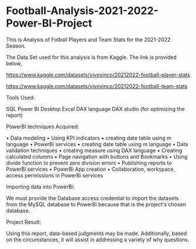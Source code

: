 # Football-Analysis-2021-2022-Power-BI-Project

This is Analysis of Fotball Players and Team Stats for the 2021-2022 Season.

The Data Set used for this analysis is from Kaggle. The link is provided below,

https://www.kaggle.com/datasets/vivovinco/20212022-football-player-stats

https://www.kaggle.com/datasets/vivovinco/20212022-football-team-stats



Tools Used:

SQL Power BI Desktop Excel DAX language DAX studio (for optimizing the report)

PowerBI techniques Acquired:

• Data modeling 
• Using KPI indicators 
• creating date table using m language 
• PowerBi services 
• creating date table using m language 
• Data validation techniques 
• creating measure using DAX language 
• Creating calculated columns 
• Page navigation with buttons and Bookmarks 
• Using divide function to prevent zero division errors 
• Publishing reports to PowerBi services 
• PowerBi App creation 
• Collaboration, workspace, access permissions in PowerBi services

Importing data into PowerBi:

We must provide the Database access credential to import the datasets from the MySQL database to PowerBi because that is the project's chosen database.

Project Result:

Using this report, data-based judgments may be made. Additionally, based on the circumstances, it will assist in addressing a variety of why questions.

